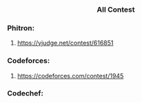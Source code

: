 <h3 align="center"> All Contest </h3>

### Phitron: 
1. https://vjudge.net/contest/616851
 
### Codeforces:
1. https://codeforces.com/contest/1945

### Codechef:



